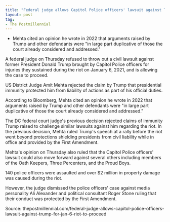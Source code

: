 ```yaml
---
title: "Federal judge allows Capitol Police officers' lawsuit against Trump for Jan 6 riot to proceed"
layout: post
tag:
- The Postmillennial
---
```


- Mehta cited an opinion he wrote in 2022 that arguments raised by Trump and other defendants were "in large part duplicative of those the court already considered and addressed."

A federal judge on Thursday refused to throw out a civil lawsuit against former President Donald Trump brought by Capitol Police officers for injuries they sustained during the riot on January 6, 2021, and is allowing the case to proceed.

US District Judge Amit Mehta rejected the claim by Trump that presidential immunity protected him from liability of actions as part of his official duties.

According to Bloomberg, Mehta cited an opinion he wrote in 2022 that arguments raised by Trump and other defendants were "in large part duplicative of those the court already considered and addressed."

The DC federal court judge's previous decision rejected claims of immunity Trump raised to challenge similar lawsuits against him regarding the riot. In the previous decision, Mehta ruled Trump's speech at a rally before the riot went beyond protections shielding presidents from civil liability while in office and provided by the First Amendment.

Mehta's opinion on Thursday also ruled that the Capitol Police officers' lawsuit could also move forward against several others including members of the Oath Keepers, Three Percenters, and the Proud Boys.

140 police officers were assaulted and over $2 million in property damage was caused during the riot.

However, the judge dismissed the police officers' case against media personality Ali Alexander and political consultant Roger Stone ruling that their conduct was protected by the First Amendment.

Source: thepostmillennial.com/federal-judge-allows-capitol-police-officers-lawsuit-against-trump-for-jan-6-riot-to-proceed
